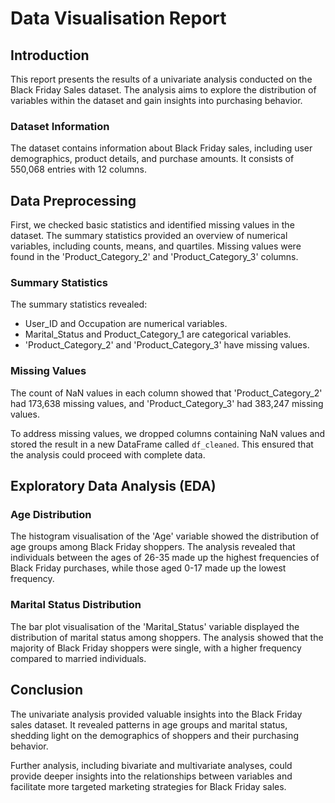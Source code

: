 # Data Visualisation Report

## Introduction
This report presents the results of a univariate analysis conducted on the Black Friday Sales dataset. The analysis aims to explore the distribution of variables within the dataset and gain insights into purchasing behavior.

### Dataset Information
The dataset contains information about Black Friday sales, including user demographics, product details, and purchase amounts. It consists of 550,068 entries with 12 columns.

## Data Preprocessing
First, we checked basic statistics and identified missing values in the dataset. The summary statistics provided an overview of numerical variables, including counts, means, and quartiles. Missing values were found in the 'Product_Category_2' and 'Product_Category_3' columns.

### Summary Statistics
The summary statistics revealed:
- User_ID and Occupation are numerical variables.
- Marital_Status and Product_Category_1 are categorical variables.
- 'Product_Category_2' and 'Product_Category_3' have missing values.

### Missing Values
The count of NaN values in each column showed that 'Product_Category_2' had 173,638 missing values, and 'Product_Category_3' had 383,247 missing values.

To address missing values, we dropped columns containing NaN values and stored the result in a new DataFrame called `df_cleaned`. This ensured that the analysis could proceed with complete data.

## Exploratory Data Analysis (EDA)
### Age Distribution
The histogram visualisation of the 'Age' variable showed the distribution of age groups among Black Friday shoppers. The analysis revealed that individuals between the ages of 26-35 made up the highest frequencies of Black Friday purchases, while those aged 0-17 made up the lowest frequency.

### Marital Status Distribution
The bar plot visualisation of the 'Marital_Status' variable displayed the distribution of marital status among shoppers. The analysis showed that the majority of Black Friday shoppers were single, with a higher frequency compared to married individuals.

## Conclusion
The univariate analysis provided valuable insights into the Black Friday sales dataset. It revealed patterns in age groups and marital status, shedding light on the demographics of shoppers and their purchasing behavior.

Further analysis, including bivariate and multivariate analyses, could provide deeper insights into the relationships between variables and facilitate more targeted marketing strategies for Black Friday sales.

